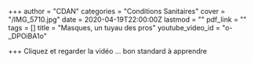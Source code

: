 +++
author = "CDAN"
categories = "Conditions Sanitaires"
cover = "/IMG_5710.jpg"
date = 2020-04-19T22:00:00Z
lastmod = ""
pdf_link = ""
tags = []
title = "Masques, un tuyau des pros"
youtube_video_id = "o-_DPOiBA1o"

+++
Cliquez et regarder la vidéo ... bon standard à apprendre